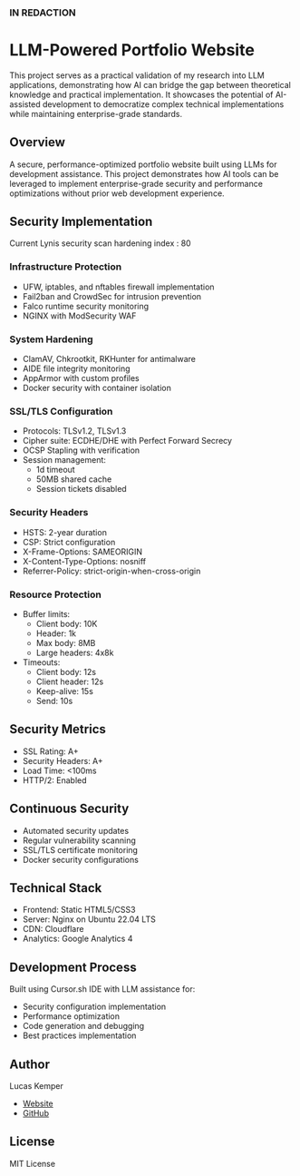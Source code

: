 ### IN REDACTION
# LLM-Powered Portfolio Website
This project serves as a practical validation of my research into LLM applications, demonstrating how AI can bridge the gap between theoretical knowledge and practical implementation. It showcases the potential of AI-assisted development to democratize complex technical implementations while maintaining enterprise-grade standards.

## Overview
A secure, performance-optimized portfolio website built using LLMs for development assistance. This project demonstrates how AI tools can be leveraged to implement enterprise-grade security and performance optimizations without prior web development experience.

## Security Implementation
Current Lynis security scan hardening index : 80

### Infrastructure Protection
- UFW, iptables, and nftables firewall implementation
- Fail2ban and CrowdSec for intrusion prevention
- Falco runtime security monitoring
- NGINX with ModSecurity WAF

### System Hardening
- ClamAV, Chkrootkit, RKHunter for antimalware
- AIDE file integrity monitoring
- AppArmor with custom profiles
- Docker security with container isolation

### SSL/TLS Configuration
- Protocols: TLSv1.2, TLSv1.3
- Cipher suite: ECDHE/DHE with Perfect Forward Secrecy
- OCSP Stapling with verification
- Session management:
  - 1d timeout
  - 50MB shared cache
  - Session tickets disabled

### Security Headers
- HSTS: 2-year duration
- CSP: Strict configuration
- X-Frame-Options: SAMEORIGIN
- X-Content-Type-Options: nosniff
- Referrer-Policy: strict-origin-when-cross-origin

### Resource Protection
- Buffer limits:
  - Client body: 10K
  - Header: 1k
  - Max body: 8MB
  - Large headers: 4x8k
- Timeouts:
  - Client body: 12s
  - Client header: 12s
  - Keep-alive: 15s
  - Send: 10s

## Security Metrics
- SSL Rating: A+
- Security Headers: A+
- Load Time: <100ms
- HTTP/2: Enabled

## Continuous Security
- Automated security updates
- Regular vulnerability scanning
- SSL/TLS certificate monitoring
- Docker security configurations

## Technical Stack
- Frontend: Static HTML5/CSS3
- Server: Nginx on Ubuntu 22.04 LTS
- CDN: Cloudflare
- Analytics: Google Analytics 4

## Development Process
Built using Cursor.sh IDE with LLM assistance for:
- Security configuration implementation
- Performance optimization
- Code generation and debugging
- Best practices implementation


## Author
Lucas Kemper
- [Website](https://lucaskemper.com)
- [GitHub](https://github.com/lucaskemper)

## License
MIT License
